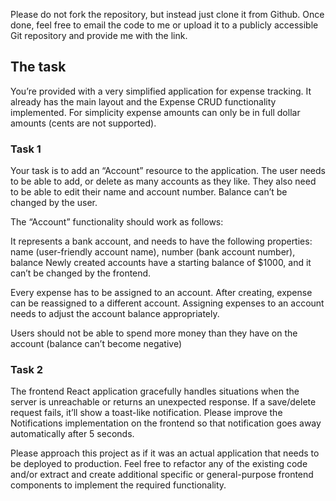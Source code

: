 Please do not fork the repository, but instead just clone it from Github. Once done, feel free to email the code to me or upload it to a publicly accessible Git repository and provide me with the link.

## The task

You’re provided with a very simplified application for expense tracking. It already has the main layout and the Expense CRUD functionality implemented. For simplicity expense amounts can only be in full dollar amounts (cents are not supported).

### Task 1
Your task is to add an “Account” resource to the application. The user needs to be able to add, or delete as many accounts as they like. They also need to be able to edit their name and account number. Balance can’t be changed by the user.

The “Account” functionality should work as follows:

It represents a bank account, and needs to have the following properties: name (user-friendly account name), number (bank account number), balance
Newly created accounts have a starting balance of $1000, and it can’t be changed by the frontend.

Every expense has to be assigned to an account. After creating, expense can be reassigned to a different account. Assigning expenses to an account needs to adjust the account balance appropriately.

Users should not be able to spend more money than they have on the account (balance can’t become negative)

### Task 2

The frontend React application gracefully handles situations when the server is unreachable or returns an unexpected response. If a save/delete request fails, it’ll show a toast-like notification. Please improve the Notifications implementation on the frontend so that notification goes away automatically after 5 seconds.

Please approach this project as if it was an actual application that needs to be deployed to production. Feel free to refactor any of the existing code and/or extract and create additional specific or general-purpose frontend components to implement the required functionality.

